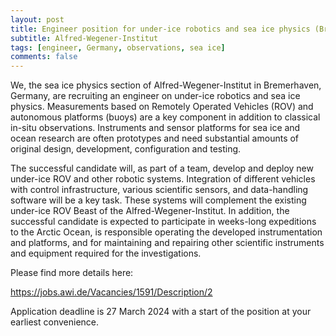 ```yaml
---
layout: post
title: Engineer position for under-ice robotics and sea ice physics (Bremerhaven, Germany)
subtitle: Alfred-Wegener-Institut
tags: [engineer, Germany, observations, sea ice]
comments: false
---
```

We, the sea ice physics section of Alfred-Wegener-Institut in Bremerhaven, Germany, are recruiting an engineer on under-ice robotics and sea ice physics. Measurements based on Remotely Operated Vehicles (ROV) and autonomous platforms (buoys) are a key component in addition to classical in-situ observations. Instruments and sensor platforms for sea ice and ocean research are often prototypes and need substantial amounts of original design, development, configuration and testing.

The successful candidate will, as part of a team, develop and deploy new under-ice ROV and other robotic systems. Integration of different vehicles with control infrastructure, various scientific sensors, and data-handling software will be a key task. These systems will complement the existing under-ice ROV Beast of the Alfred-Wegener-Institut. In addition, the successful candidate is expected to participate in weeks-long expeditions to the Arctic Ocean, is responsible operating the developed instrumentation and platforms, and for maintaining and repairing other scientific instruments and equipment required for the investigations.

Please find more details here: 

https://jobs.awi.de/Vacancies/1591/Description/2

Application deadline is 27 March 2024 with a start of the position at your earliest convenience.
